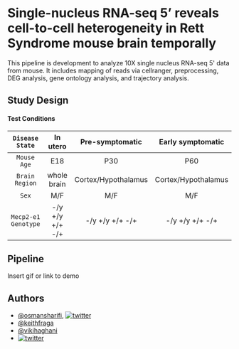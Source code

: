 
# Single-nucleus RNA-seq 5’ reveals cell-to-cell heterogeneity in Rett Syndrome mouse brain temporally

This pipeline is development to analyze 10X single nucleus RNA-seq 5' data from mouse. It includes mapping of reads via cellranger, preprocessing, DEG analysis, gene ontology analysis, and trajectory analysis.


## Study Design

#### Test Conditions
  
|`Disease State`     | In utero          | Pre-symptomatic    | Early symptomatic | Late symptomatic  |
|:------------------:|:-----------------:|:------------------:|:-----------------:|:-----------------:|
| `Mouse Age`        | E18               | P30                | P60               |      P120/P150    |
| `Brain Region`     | whole brain       |Cortex/Hypothalamus |Cortex/Hypothalamus|Cortex/Hypothalamus|
| `Sex`              | M/F               | M/F                |    M/F            |         M/F       |
| `Mecp2-e1 Genotype`| -/y  +/y  +/+  -/+|-/y  +/y  +/+  -/+  |-/y  +/y  +/+  -/+ |-/y  +/y  +/+  -/+ |     

## Pipeline

Insert gif or link to demo

  
## Authors

- [@osmansharifi](https://github.com/osmansharifi), [![twitter](https://img.shields.io/badge/twitter-1DA1F2?style=for-the-badge&logo=twitter&logoColor=white)](https://twitter.com/vikihaghani26)
- [@keithfraga](https://github.com/xperthunter)
- [@vikihaghani](https://github.com/vhaghani26)
- [![twitter](https://img.shields.io/badge/twitter-1DA1F2?style=for-the-badge&logo=twitter&logoColor=white)](https://twitter.com/vikihaghani26)

  
